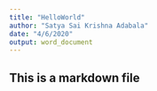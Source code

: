 ```yaml
---
title: "HelloWorld"
author: "Satya Sai Krishna Adabala"
date: "4/6/2020"
output: word_document
---
```


## This is a markdown file